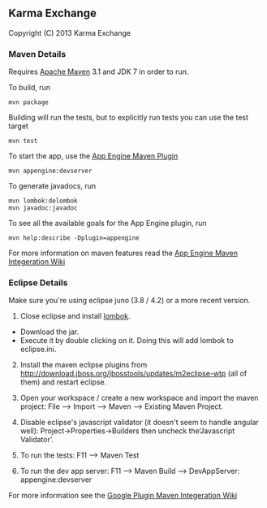 ## Karma Exchange

Copyright (C) 2013 Karma Exchange

### Maven Details

Requires [Apache Maven](http://maven.apache.org) 3.1 and JDK 7 in order to run.

To build, run

    mvn package

Building will run the tests, but to explicitly run tests you can use the test target

    mvn test

To start the app, use the [App Engine Maven Plugin](http://code.google.com/p/appengine-maven-plugin/)

    mvn appengine:devserver

To generate javadocs, run

    mvn lombok:delombok
    mvn javadoc:javadoc

To see all the available goals for the App Engine plugin, run

    mvn help:describe -Dplugin=appengine

For more information on maven features read the [App Engine Maven Integeration Wiki](https://developers.google.com/appengine/docs/java/tools/maven)

### Eclipse Details

Make sure you're using eclipse juno (3.8 / 4.2) or a more recent version.

1. Close eclipse and install [lombok](http://projectlombok.org/). 
  * Download the jar.
  * Execute it by double clicking on it. Doing this will add lombok to eclipse.ini.

2. Install the maven eclipse plugins from http://download.jboss.org/jbosstools/updates/m2eclipse-wtp (all of them) and restart eclipse.

3. Open your workspace / create a new workspace and import the maven project: File --> Import --> Maven --> Existing Maven Project.

4. Disable eclipse's javascript validator (it doesn't seem to handle angular well): Project->Properties->Builders then uncheck the‘Javascript Validator’.

5. To run the tests: F11 --> Maven Test

6. To run the dev app server: F11 --> Maven Build --> DevAppServer: appengine:devserver

For more information see the [Google Plugin Maven Integeration Wiki](https://code.google.com/p/google-web-toolkit/wiki/WorkingWithMaven)

